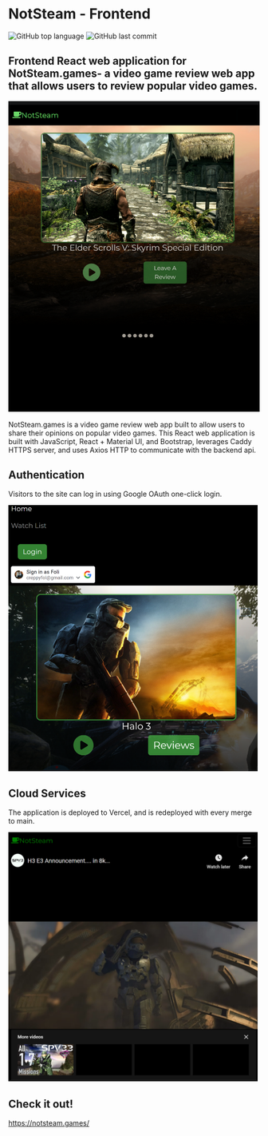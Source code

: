 # NotSteam - Frontend

![GitHub top language](https://img.shields.io/github/languages/top/creppyfm/video-game-review-FE?style=plastic)
![GitHub last commit](https://img.shields.io/github/last-commit/creppyfm/video-game-review-FE?style=plastic)

## Frontend React web application for NotSteam.games- a video game review web app that allows users to review popular video games.

<img src="README_Images/home_skyrim.png" alt="Skyrim home page" width="auto">

NotSteam.games is a video game review web app built to allow users to share their opinions on popular video games. 
This React web application is built with JavaScript, React + Material UI, and Bootstrap, leverages Caddy HTTPS server, and uses Axios HTTP to communicate with the backend api.

## Authentication

Visitors to the site can log in using Google OAuth one-click login.

<img src="README_Images/googlel_oauth_present_on_FE.png" alt="Google OAuth Example" width="500">

## Cloud Services

The application is deployed to Vercel, and is redeployed with every merge to main.

<img src="README_Images/embedded_youtube_trailer.png" alt="Halo 3 YouTube Page" width="500">

## Check it out!

https://notsteam.games/
